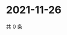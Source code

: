 # 2021-11-26

共 0 条

<!-- BEGIN WEIBO -->
<!-- 最后更新时间 Fri Nov 26 2021 11:01:00 GMT+0800 (China Standard Time) -->

<!-- END WEIBO -->
